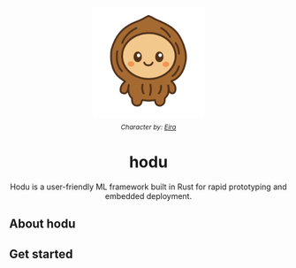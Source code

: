 <div align="center">
  <img src="assets/hodu/hodu_avatar.png" alt="Hodu Avatar" width="200"/>
   <br>
   <sub><i>Character by: <a href="https://github.com/SkuldNorniern">Eira</a></i></sub>

  <h1>hodu</h1>
  <p>Hodu is a user-friendly ML framework built in Rust for rapid prototyping and embedded deployment.</p>
</div>

## About hodu

## Get started
